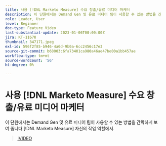 ```yaml
---
title: 사용 [!DNL Marketo Measure] 수요 창출/유료 미디어 마케터
description: 이 단원에서는 Demand Gen 및 유료 미디어 팀이 사용할 수 있는 방법을 간략하게 보여 줍니다 [!DNL Marketo Measure] 자신의 작업 역할에서.
role: Leader, User
level: Beginner
doc-type: Feature Video
last-substantial-update: 2023-01-06T00:00:00Z
jira: KT-11670
thumbnail: 347171.jpeg
exl-id: 596f2f85-b946-4a6d-9b0a-6cc2456c17e3
source-git-commit: b60003c6fa73401ca980a46ae47be00a1bb457ae
workflow-type: tm+mt
source-wordcount: '56'
ht-degree: 0%

---
```


# 사용 [!DNL Marketo Measure] 수요 창출/유료 미디어 마케터

이 단원에서는 Demand Gen 및 유료 미디어 팀이 사용할 수 있는 방법을 간략하게 보여 줍니다 [!DNL Marketo Measure] 자신의 작업 역할에서.

>[!VIDEO](https://video.tv.adobe.com/v/347171/?quality=12&learn=on)
